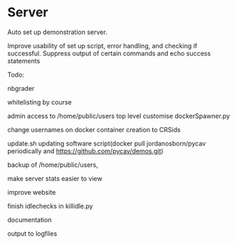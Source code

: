 # Server

Auto set up demonstration server.

Improve usability of set up script, error handling, and checking if successful. Suppress output of certain commands and echo success statements

Todo:

nbgrader

whitelisting by course 

admin access to /home/public/users top level customise dockerSpawner.py

change usernames on docker container creation to CRSids

update.sh updating software script(docker pull jordanosborn/pycav periodically and https://github.com/pycav/demos.git)

backup of /home/public/users, 

make server stats easier to view

improve website

finish idlechecks in killidle.py

documentation

output to logfiles